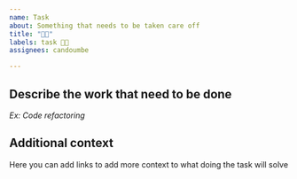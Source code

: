 ```yaml
---
name: Task
about: Something that needs to be taken care off
title: "💪🏾"
labels: task 💪🏾
assignees: candoumbe

---
```


## **Describe the work that need to be done**

_Ex: Code refactoring_


## Additional context

Here you can add links to add more context to what doing the task will solve
